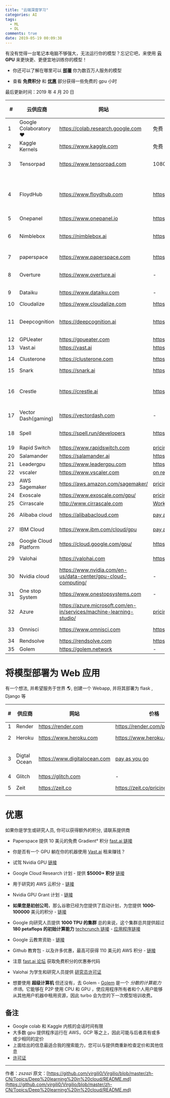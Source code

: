 ```yaml
---
title: "云端深度学习"
categories: AI
tags:
  - ML
  - DL
comments: true
date: 2019-05-19 00:09:38
---
```


有没有觉得一台笔记本电脑不够强大，无法运行你的模型？忘记它吧，来使用 **云 GPU** 来更快更、更便宜地训练你的模型！

<!--more-->

* 你还可以了解在哪里可以 [**部署**](https://github.com/zszazi/Deep-learning-in-cloud/blob/master/README.md#deploy-your-model-as-a-web-app) 你为数百万人服务的模型

* 查看 **免费积分** 和 [**优惠**](https://github.com/zszazi/Deep-learning-in-cloud/blob/master/README.md#perks-and-offers) 部分获得一些免费的 gpu 小时

最后更新时间：2019 年 4 月 20 日

|# | 云供应商   |      网站      |  价格 | 免费试用 / 免费积分 |
| ---|----------|---------| -------- | ----------|
|1 | Google Colaboratory❤️ | https://colab.research.google.com | 免费 | 永久免费* |
|2 | Kaggle Kernels |   https://www.kaggle.com |  免费 | 永久免费* |
|3| Tensorpad | https://www.tensorpad.com |  1080ti at $0.49/hour | 5 free GPU hours |
|4| FloydHub | https://www.floydhub.com | https://www.floydhub.com/pricing | free 2 GPU powerups in 14 days [trial plan](https://docs.floydhub.com/faqs/plans/#what-is-in-the-trial-plan) |
|5| Onepanel | https://www.onepanel.io | https://www.onepanel.io/pricing | - |
|6| Nimblebox | https://nimblebox.ai | https://nimblebox.ai/plans | free $5 worth of cloud credits|
|7| paperspace | https://www.paperspace.com | https://www.paperspace.com/pricing | $10 credits |
|8| Overture |https://www.overture.ai | - | free credits on signup|
|9| Dataiku | https://www.dataiku.com | - | [Free Plans](https://www.dataiku.com/dss/trynow/free-edition) |
|10| Cloudalize | https://www.cloudalize.com | https://www.cloudalize.com/pricing/ | - |
|11|Deepcognition| https://deepcognition.ai | https://deepcognition.ai/products | Desktop version [free](https://deepcognition.ai/products/desktop/) to use |
|12| GPUeater | https://gpueater.com | https://gpueater.com/#pricing | - |
|13| Vast.ai| https://vast.ai | https://vast.ai/console/create/ | -|
|14| Clusterone | https://clusterone.com | https://clusterone.com/pricing | $25 Sign up credit |
|15| Snark | https://snark.ai | https://scale.snark.ai/pricing | - |
|16| Crestle |https://crestle.ai | https://crestle.ai/#pricing| 1 hour of free GPU usage on sign up [fast.ai](https://course.fast.ai/start_crestle.html#pricing) |
|17| Vector Dash(gaming) | https://vectordash.com |-| free 7 day plan|
|18| Spell | https://spell.run/developers| https://spell.run/pricing | $10 GPU credit on signup |
|19|Rapid Switch|https://www.rapidswitch.com|[pricing](https://www.rapidswitch.com/dedicated-servers/low-price-guarantee/)|-|
|20| Salamander|https://salamander.ai|https://salamander.ai|-|
|21| Leadergpu | https://www.leadergpu.com | https://www.leadergpu.com | - |
|22| vscaler | https://www.vscaler.com |[on request](https://www.vscaler.com/private-cloud-appliance/)| -|
|23| AWS Sagemaker |https://aws.amazon.com/sagemaker/ |[pricing](https://aws.amazon.com/sagemaker/pricing/)| [Free plans](https://aws.amazon.com/free/) |
|24| Exoscale |https://www.exoscale.com/gpu/|[pricing](https://www.exoscale.com/pricing/#/gpu/small) |-|
|25|Cirrascale|http://www.cirrascale.com| [Work station](http://www.cirrascale.com/pricing_waas.php)|-|
|26| Alibaba cloud |https://alibabacloud.com|[pay as you go](https://www.alibabacloud.com/product/gpu/pricing)| $300 [credits](https://www.alibabacloud.com/campaign/free-trial)
|27|IBM Cloud|https://www.ibm.com/cloud/gpu|[pay as you go](https://www.alibabacloud.com/product/gpu/pricing)|$200 [credits](https://console.bluemix.net/registration/free)|
|28|Google Cloud Platform|https://cloud.google.com/gpu/|https://cloud.google.com/pricing/|$300 [credits](https://cloud.google.com/free/)|
|29| Valohai|https://valohai.com| https://valohai.com/pricing/ | free trial avaliable|
|30| Nvidia cloud|https://www.nvidia.com/en-us/data-center/gpu-cloud-computing/|-|-|
|31|One stop System|https://www.onestopsystems.com|-|-|
|32| Azure|https://azure.microsoft.com/en-in/services/machine-learning-studio/|[pricing](https://azure.microsoft.com/en-in/pricing/)| $200 [credits](https://azure.microsoft.com/en-us/free/)
|33| Omnisci | https://www.omnisci.com | https://www.omnisci.com/cloud | 14 day free trial|
|34| Rendsolve | https://rendsolve.com | https://rendsolve.com/pricing | - |
|35| Golem | https://golem.network | - |- |

# 将模型部署为 Web 应用

有一个想法, 并希望服务于世界 🌎, 创建一个 Webapp, 并将其部署为 flask , Django 等

|# | 供应商   |      网站      |  价格 | 免费试用 / 免费积分 |
| ---|----------|---------| -------- | ----------|
| 1  | Render  | https://render.com  |  https://render.com/pricing |-|
|  2 |  Heroku |  https://www.heroku.com |  https://www.heroku.com/pricing | [Free plan](https://www.heroku.com/free) (model<500MB)|
|  3 | Digtal Ocean  | https://www.digitalocean.com  |  [pay as you go](https://www.digitalocean.com/pricing/) | free $100 credits with [github student pack](https://education.github.com/pack)|
| 4 | Glitch | https://glitch.com |-|-|
| 5 | Zeit | https://zeit.co | https://zeit.co/pricing | Free plan available|

# 优惠

如果你是学生或研究人员, 你可以获得额外的积分, 请联系提供商

* Paperspace 提供 10 美元的免费 Gradient° 积分 [fast.ai 链接](https://course.fast.ai/start_gradient.html#promotional-credit)
* 你是否有一个 GPU 躺在你的机器使用 [Vast.ai](https://vast.ai/console/host/setup/) 租来赚钱？
* 试驾 Nvidia GPU [链接](https://www.nvidia.com/en-us/data-center/tesla/gpu-test-drive/)
* Google Cloud Research 计划 - 提供 **$5000+ 积分** [链接](https://lp.google-mkto.com/gcp-research-credits-FAQ.html)
* 用于研究的 AWS 云积分 -  [链接](https://aws.amazon.com/research-credits/)
* Nvidia GPU Grant 计划 -  [链接](https://developer.nvidia.com/academic_gpu_seeding)

* **如果您是初创公司**，那么谷歌已经为您提供了启动计划，为您提供 **1000-100000**  美元的积分 -  [链接](https://cloud.google.com/developers/startups/)
* Google 向研究人员提供 **1000 TPU 的集群** 总的来说，这个集群总共提供超过 **180 petaflops 的初始计算能力** [techcrunch 链接](https://techcrunch.com/2017/05/17/the-tensorflow-research-cloud-program-gives-the-latest-cloud-tpus-to-scientists/) -  [应用程序链接](https://www.tensorflow.org/tfrc/)
* Google 云教育资助 -  [链接](https://cloud.google.com/edu/)
* Github 教育包 - 以及许多优惠，最高可获得 110 美元的 AWS 积分 -  [链接](https://education.github.com/pack)
* 注意 [fast.ai 论坛](https://forums.fast.ai) 获取免费积分的优惠券代码
* Valohai 为学生和研究人员提供 [研究员许可证](https://valohai.com/research-license/)
* 想要使用 **超级计算机** 但还没有，去 Golem  -  [Golem](https://golem.network) 是一个 *分散的计算能力市场*。它能够在 P2P 使用 CPU 和 GPU ，使应用程序所有者和个人用户能够从其他用户机器中租用资源，因此 turbo 会为您的下一次模型培训收费。

## 备注

* Google colab 和 Kaggle 内核的会话时间有限
* 大多数 gpu 提供程序运行在 AWS，GCP 等之上，因此可能与后者具有或多或少相同的定价
* 上面给出的信息最适合我的搜索能力，您可以与提供商重新检查定价和其他信息
* [许可证](https://github.com/zszazi/Deep-learning-in-cloud/blob/master/LICENSE)

------------------------------------------
作者：_zszazi_
原文：[https://github.com/virgili0/Virgilio/blob/master/zh-CN/Topics/Deep%20learning%20in%20cloud/README.md](https://github.com/virgili0/Virgilio/blob/master/zh-CN/Topics/Deep%20learning%20in%20cloud/README.md)
